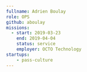 ```yaml
---
fullname: Adrien Boulay
role: OPS
github: aboulay
missions:
  - start: 2019-03-23
    end: 2019-04-04
    status: service
    employer: OCTO Technology
startups:
    - pass-culture
---
```

